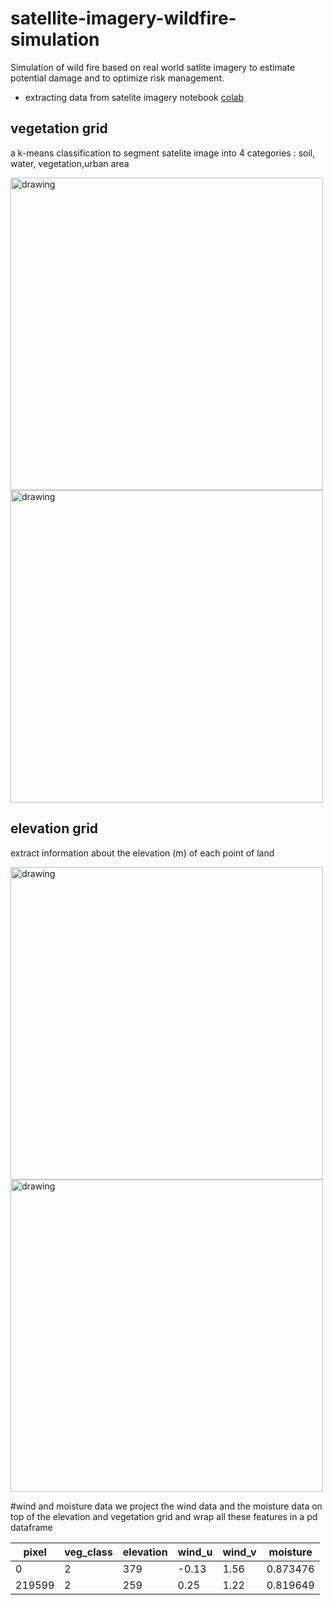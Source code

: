 # satellite-imagery-wildfire-simulation
Simulation of wild fire based on real world satlite imagery to estimate potential damage and to optimize risk management.

* extracting data from satelite imagery notebook [colab](https://colab.research.google.com/drive/1xwIUGick9HLaP-HN5vj4ibcZZvoyCalv?usp=sharing)

## vegetation grid 

a k-means classification to segment satelite image into 4 categories : soil, water, vegetation,urban area

<img src="https://user-images.githubusercontent.com/84399880/132776721-2fed4938-d6c9-44b1-825b-2e7a6452fd7c.png" alt="drawing" style="width:500px;"/>
<img src="https://user-images.githubusercontent.com/84399880/132776731-794ee175-22e2-42de-b169-df9106265b5c.png" alt="drawing" style="width:500px;"/>

## elevation grid

extract information about the elevation (m) of each point of land

<img src="https://user-images.githubusercontent.com/84399880/132777099-cd9e3ed4-ab01-47ba-898f-93bd11ced6a6.png" alt="drawing" style="width:500px;"/>
<img src="https://user-images.githubusercontent.com/84399880/132777202-25540eae-44ae-4cca-8888-dbba65549980.png" alt="drawing" style="width:500px;"/>


#wind and moisture data
we project the wind data and the moisture data on top of the elevation and vegetation grid and wrap all these features in a pd dataframe

pixel | veg_class	| elevation | wind_u	| wind_v | moisture
----|---|---|---|---|---------
0 |	2 |	379 |	-0.13 |	1.56 |	0.873476
219599 | 2|	259|	0.25|	1.22|	0.819649

